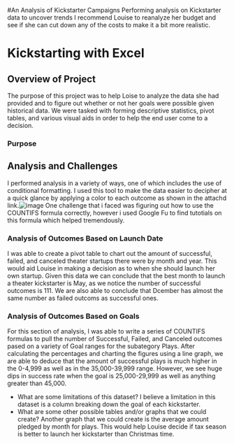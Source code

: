 #An Analysis of Kickstarter Campaigns
Performing analysis on Kickstarter data to uncover trends
I recommend Louise to reanalyze her budget and see if she can cut down any of the costs to make it a bit more realistic.


# Kickstarting with Excel

## Overview of Project
The purpose of this project was to help Loise to analyze the data she had provided and to figure out whether or not her goals were possible given historical data. We were tasked with forming descriptive statistics, pivot tables, and various visual aids in order to help the end user come to a decision.
### Purpose

## Analysis and Challenges
I performed analysis in a variety of ways, one of which includes the use of conditional formatting. I used this tool to make the data easier to decipher at a quick glance by applying a color to each outcome as shown in the attachd link.![image](https://user-images.githubusercontent.com/92830382/138385253-8cb0cd79-c859-4488-b7b0-c051be3494db.png) One challenge that i faced was figuring out how to use the COUNTIFS formula correctly, however i used Google Fu to find tutotials on this formula which helped tremendously.


### Analysis of Outcomes Based on Launch Date
I was able to create a pivot table to chart out the amount of successful, failed, and canceled theater startups there were by month and year. This would aid Louise in making a decision as to when she should launch her own startup. Given this data we can conclude that the best month to launch a theater kickstarter is May, as we notice the number of successful outcomes is 111. We are also able to conclude that Dcember has almost the same number as failed outcoms as successful ones.
### Analysis of Outcomes Based on Goals
For this section of analysis, I was able to write a series of COUNTIFS formulas to pull the number of Successful, Failed, and Canceled outcomes pased on a variety of Goal ranges for the subategory Plays. After calculating the percentages and charting the figures using a line graph, we are able to deduce that the amount of successful plays is much higher in the 0-4,999 as well as in the 35,000-39,999 range. However, we see huge dips in success rate when the goal is 25,000-29,999 as well as anything greater than 45,000.

- What are some limitations of this dataset?
I believe a limitation in this dataset is a column breaking down the goal of each kickstarter.
- What are some other possible tables and/or graphs that we could create?
Another graph that we could create is the average amount pledged by month for plays. This would help Louise decide if tax season is better to launch her kickstarter than Christmas time.
